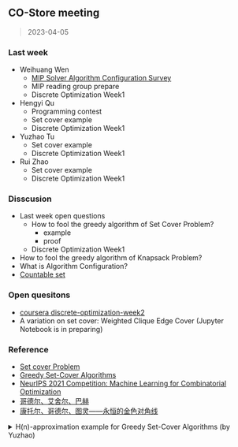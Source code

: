 ## CO-Store meeting

> 2023-04-05

### Last week

- Weihuang Wen
  - [MIP Solver Algorithm Configuration Survey](https://www.ecole.ai/2021/ml4co-competition/#config-task)
  - MIP reading group prepare
  - Discrete Optimization Week1
- Hengyi Qu
  - Programming contest
  - Set cover example
  - Discrete Optimization Week1
- Yuzhao Tu
  - Set cover example
  - Discrete Optimization Week1
- Rui Zhao
  - Set cover example
  - Discrete Optimization Week1

### Disscusion

- Last week open questions
  - How to fool the greedy algorithm of Set Cover Problem?
    - example
    - proof
  - Discrete Optimization Week1
- How to fool the greedy algorithm of Knapsack Problem?
- What is Algorithm Configuration?
- [Countable set](https://en.wikipedia.org/wiki/Countable_set)

### Open quesitons

- [coursera discrete-optimization-week2](https://www.coursera.org/learn/discrete-optimization)
- A variation on set cover: Weighted Clique Edge Cover (Jupyter Notebook is in preparing)

### Reference

- [Set cover Problem](https://github.com/LOGO-CUHKSZ/CO-Store/blob/main/2023-04-05/set%20cover-hisao.pdf)
- [Greedy Set-Cover Algorithms](https://www.cs.ucr.edu/~neal/Young08SetCover.pdf)
- [NeurIPS 2021 Competition: Machine Learning for Combinatorial Optimization](https://www.ecole.ai/2021/ml4co-competition/#config-task)
- [哥德尔、艾舍尔、巴赫](https://book.douban.com/subject/1291204/)
- [康托尔、哥德尔、图灵——永恒的金色对角线](http://mindhacks.cn/2006/10/15/cantor-godel-turing-an-eternal-golden-diagonal/)

<details><summary>H(n)-approximation example for Greedy Set-Cover Algorithms (by Yuzhao)</summary>
<img src="research/img/set-cover-greedy.jpeg" alt="example" width="500" height="600">
</details>